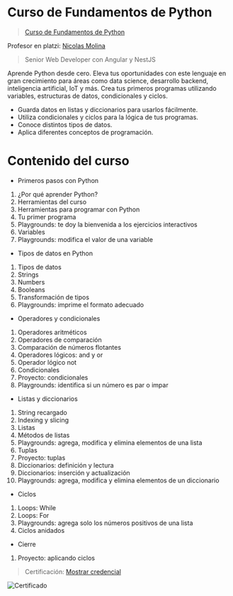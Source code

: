 # Curso de Fundamentos de Python

> <a href="https://platzi.com/cursos/python/?school=_escuela_escuela-datos_">Curso de Fundamentos de Python</a>

Profesor en platzi: <a href="https://github.com/nicobytes">Nicolas Molina</a>

> Senior Web Developer con Angular y NestJS

Aprende Python desde cero. Eleva tus oportunidades con este lenguaje en gran crecimiento para áreas como data science, desarrollo backend, inteligencia artificial, IoT y más. Crea tus primeros programas utilizando variables, estructuras de datos, condicionales y ciclos.

- Guarda datos en listas y diccionarios para usarlos fácilmente.
- Utiliza condicionales y ciclos para la lógica de tus programas.
- Conoce distintos tipos de datos.
- Aplica diferentes conceptos de programación.

# Contenido del curso

- Primeros pasos con Python

1. ¿Por qué aprender Python?
2. Herramientas del curso
3. Herramientas para programar con Python
4. Tu primer programa
5. Playgrounds: te doy la bienvenida a los ejercicios interactivos
6. Variables
7. Playgrounds: modifica el valor de una variable

- Tipos de datos en Python

1. Tipos de datos
2. Strings
3. Numbers
4. Booleans
5. Transformación de tipos
6. Playgrounds: imprime el formato adecuado

- Operadores y condicionales

1. Operadores aritméticos
2. Operadores de comparación
3. Comparación de números flotantes
4. Operadores lógicos: and y or
5. Operador lógico not
6. Condicionales
7. Proyecto: condicionales
8. Playgrounds: identifica si un número es par o impar

- Listas y diccionarios

1. String recargado
2. Indexing y slicing
3. Listas
4. Métodos de listas
5. Playgrounds: agrega, modifica y elimina elementos de una lista
6. Tuplas
7. Proyecto: tuplas
8. Diccionarios: definición y lectura
9. Diccionarios: inserción y actualización
10. Playgrounds: agrega, modifica y elimina elementos de un diccionario

- Ciclos

1. Loops: While
2. Loops: For
3. Playgrounds: agrega solo los números positivos de una lista
4. Ciclos anidados

- Cierre

1. Proyecto: aplicando ciclos

> <span>Certificación: <a href="...">Mostrar credencial</a></span>

![Certificado](img/...)
